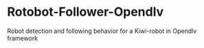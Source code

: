 # Rotobot-Follower-Opendlv
Robot detection and following behavior for a Kiwi-robot in Opendlv framework
